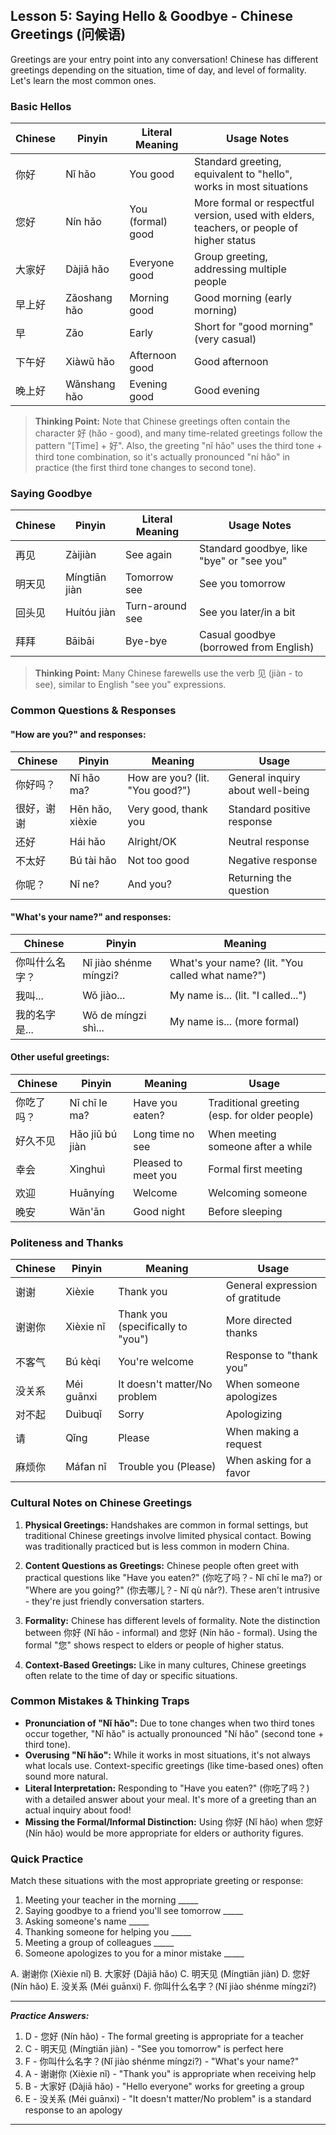 ## Lesson 5: Saying Hello & Goodbye - Chinese Greetings (问候语)

Greetings are your entry point into any conversation! Chinese has different greetings depending on the situation, time of day, and level of formality. Let's learn the most common ones.

### Basic Hellos

| Chinese | Pinyin      | Literal Meaning | Usage Notes                                     |
|---------|-------------|----------------|--------------------------------------------------|
| 你好    | Nǐ hǎo      | You good       | Standard greeting, equivalent to "hello", works in most situations |
| 您好    | Nín hǎo     | You (formal) good | More formal or respectful version, used with elders, teachers, or people of higher status |
| 大家好  | Dàjiā hǎo   | Everyone good  | Group greeting, addressing multiple people      |
| 早上好  | Zǎoshang hǎo | Morning good   | Good morning (early morning)                   |
| 早      | Zǎo         | Early          | Short for "good morning" (very casual)         |
| 下午好  | Xiàwǔ hǎo    | Afternoon good | Good afternoon                                 |
| 晚上好  | Wǎnshang hǎo | Evening good   | Good evening                                   |

> **Thinking Point:** Note that Chinese greetings often contain the character 好 (hǎo - good), and many time-related greetings follow the pattern "[Time] + 好". Also, the greeting "nǐ hǎo" uses the third tone + third tone combination, so it's actually pronounced "ní hǎo" in practice (the first third tone changes to second tone).

### Saying Goodbye

| Chinese  | Pinyin      | Literal Meaning | Usage Notes                                  |
|----------|-------------|----------------|---------------------------------------------|
| 再见    | Zàijiàn     | See again      | Standard goodbye, like "bye" or "see you"   |
| 明天见  | Míngtiān jiàn | Tomorrow see   | See you tomorrow                            |
| 回头见  | Huítóu jiàn  | Turn-around see | See you later/in a bit                      |
| 拜拜    | Bāibāi       | Bye-bye        | Casual goodbye (borrowed from English)      |

> **Thinking Point:** Many Chinese farewells use the verb 见 (jiàn - to see), similar to English "see you" expressions.

### Common Questions & Responses

#### "How are you?" and responses:

| Chinese      | Pinyin          | Meaning                        | Usage                            |
|--------------|-----------------|--------------------------------|----------------------------------|
| 你好吗？     | Nǐ hǎo ma?      | How are you? (lit. "You good?") | General inquiry about well-being |
| 很好，谢谢   | Hěn hǎo, xièxie | Very good, thank you           | Standard positive response       |
| 还好         | Hái hǎo         | Alright/OK                      | Neutral response                 |
| 不太好       | Bú tài hǎo      | Not too good                    | Negative response                |
| 你呢？       | Nǐ ne?          | And you?                        | Returning the question           |

#### "What's your name?" and responses:

| Chinese          | Pinyin                 | Meaning                           |
|------------------|------------------------|-----------------------------------|
| 你叫什么名字？   | Nǐ jiào shénme míngzi? | What's your name? (lit. "You called what name?") |
| 我叫...          | Wǒ jiào...             | My name is... (lit. "I called...") |
| 我的名字是...    | Wǒ de míngzi shì...    | My name is... (more formal)       |

#### Other useful greetings:

| Chinese        | Pinyin            | Meaning                            | Usage                               |
|----------------|-------------------|------------------------------------|------------------------------------|
| 你吃了吗？     | Nǐ chī le ma?     | Have you eaten?                    | Traditional greeting (esp. for older people) |
| 好久不见       | Hǎo jiǔ bú jiàn   | Long time no see                   | When meeting someone after a while |
| 幸会           | Xìnghuì           | Pleased to meet you                | Formal first meeting               |
| 欢迎           | Huānyíng          | Welcome                            | Welcoming someone                  |
| 晚安           | Wǎn'ān            | Good night                         | Before sleeping                    |

### Politeness and Thanks

| Chinese      | Pinyin        | Meaning                         | Usage                              |
|--------------|---------------|----------------------------------|-----------------------------------|
| 谢谢         | Xièxie        | Thank you                        | General expression of gratitude   |
| 谢谢你       | Xièxie nǐ     | Thank you (specifically to "you") | More directed thanks              |
| 不客气       | Bú kèqi       | You're welcome                    | Response to "thank you"           |
| 没关系       | Méi guānxi    | It doesn't matter/No problem      | When someone apologizes           |
| 对不起       | Duìbuqǐ       | Sorry                             | Apologizing                       |
| 请           | Qǐng          | Please                            | When making a request             |
| 麻烦你       | Máfan nǐ      | Trouble you (Please)              | When asking for a favor           |

### Cultural Notes on Chinese Greetings

1. **Physical Greetings:** Handshakes are common in formal settings, but traditional Chinese greetings involve limited physical contact. Bowing was traditionally practiced but is less common in modern China.

2. **Content Questions as Greetings:** Chinese people often greet with practical questions like "Have you eaten?" (你吃了吗？- Nǐ chī le ma?) or "Where are you going?" (你去哪儿？- Nǐ qù nǎr?). These aren't intrusive - they're just friendly conversation starters.

3. **Formality:** Chinese has different levels of formality. Note the distinction between 你好 (Nǐ hǎo - informal) and 您好 (Nín hǎo - formal). Using the formal "您" shows respect to elders or people of higher status.

4. **Context-Based Greetings:** Like in many cultures, Chinese greetings often relate to the time of day or specific situations.

### Common Mistakes & Thinking Traps

*   **Pronunciation of "Nǐ hǎo":** Due to tone changes when two third tones occur together, "Nǐ hǎo" is actually pronounced "Ní hǎo" (second tone + third tone).
*   **Overusing "Nǐ hǎo":** While it works in most situations, it's not always what locals use. Context-specific greetings (like time-based ones) often sound more natural.
*   **Literal Interpretation:** Responding to "Have you eaten?" (你吃了吗？) with a detailed answer about your meal. It's more of a greeting than an actual inquiry about food!
*   **Missing the Formal/Informal Distinction:** Using 你好 (Nǐ hǎo) when 您好 (Nín hǎo) would be more appropriate for elders or authority figures.

### Quick Practice

Match these situations with the most appropriate greeting or response:

1. Meeting your teacher in the morning _____
2. Saying goodbye to a friend you'll see tomorrow _____
3. Asking someone's name _____
4. Thanking someone for helping you _____
5. Meeting a group of colleagues _____
6. Someone apologizes to you for a minor mistake _____

A. 谢谢你 (Xièxie nǐ)
B. 大家好 (Dàjiā hǎo)
C. 明天见 (Míngtiān jiàn)
D. 您好 (Nín hǎo)
E. 没关系 (Méi guānxi)
F. 你叫什么名字？(Nǐ jiào shénme míngzi?)

---
***Practice Answers:***

1. D - 您好 (Nín hǎo) - The formal greeting is appropriate for a teacher
2. C - 明天见 (Míngtiān jiàn) - "See you tomorrow" is perfect here
3. F - 你叫什么名字？(Nǐ jiào shénme míngzi?) - "What's your name?"
4. A - 谢谢你 (Xièxie nǐ) - "Thank you" is appropriate when receiving help
5. B - 大家好 (Dàjiā hǎo) - "Hello everyone" works for greeting a group
6. E - 没关系 (Méi guānxi) - "It doesn't matter/No problem" is a standard response to an apology

---
